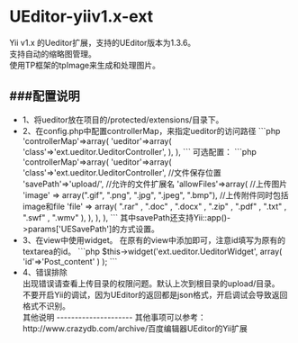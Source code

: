 UEditor-yiiv1.x-ext
===================

Yii v1.x 的Ueditor扩展，支持的UEditor版本为1.3.6。<br>
支持自动的缩略图管理。<br>
使用TP框架的tpImage来生成和处理图片。

###配置说明
---------------------
<ul>
<li>
1、将ueditor放在项目的/protected/extensions/目录下。
</li>
<li>
2、在config.php中配置controllerMap，来指定ueditor的访问路径
```php
'controllerMap'=>array(
    'ueditor'=>array(
        'class'=>'ext.ueditor.UeditorController',
    ),
),
```
	可选配置：
```php
'controllerMap'=>array(
    'ueditor'=>array(
        'class'=>'ext.ueditor.UeditorController',
        //文件保存位置
        'savePath'=>'upload/',
        //允许的文件扩展名
        'allowFiles'=>array(
            //上传图片
            'image' => array(".gif", ".png", ".jpg", ".jpeg", ".bmp"),
            //上传附件同时包括 image和file
            'file' => array( ".rar" , ".doc" , ".docx" , ".zip" , ".pdf" , ".txt" , ".swf" , ".wmv" ),
        ),
    ),
),
```
    其中savePath还支持Yii::app()->params['UESavePath']的方式设置。
</li>
<li>
3、在view中使用widget。
    在原有的view中添加即可，注意id填写为原有的textarea的id。
```php
$this->widget('ext.ueditor.UeditorWidget',
        array(
                'id'=>'Post_content'
        )
);
```
</li>
<li>
4、错误排除<br>
出现错误请查看上传目录的权限问题。默认上次到根目录的upload/目录。<br>
不要开启Yii的调试，因为UEditor的返回都是json格式，开启调试会导致返回格式不识别。
</li>
其他说明
---------------------
其他事项可以参考：http://www.crazydb.com/archive/百度编辑器UEditor的Yii扩展
